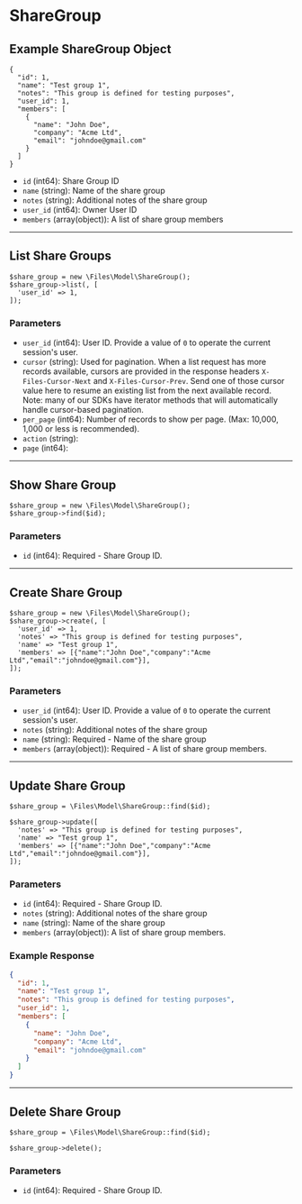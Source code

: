 # ShareGroup

## Example ShareGroup Object

```
{
  "id": 1,
  "name": "Test group 1",
  "notes": "This group is defined for testing purposes",
  "user_id": 1,
  "members": [
    {
      "name": "John Doe",
      "company": "Acme Ltd",
      "email": "johndoe@gmail.com"
    }
  ]
}
```

* `id` (int64): Share Group ID
* `name` (string): Name of the share group
* `notes` (string): Additional notes of the share group
* `user_id` (int64): Owner User ID
* `members` (array(object)): A list of share group members

---

## List Share Groups

```
$share_group = new \Files\Model\ShareGroup();
$share_group->list(, [
  'user_id' => 1,
]);
```


### Parameters

* `user_id` (int64): User ID.  Provide a value of `0` to operate the current session's user.
* `cursor` (string): Used for pagination.  When a list request has more records available, cursors are provided in the response headers `X-Files-Cursor-Next` and `X-Files-Cursor-Prev`.  Send one of those cursor value here to resume an existing list from the next available record.  Note: many of our SDKs have iterator methods that will automatically handle cursor-based pagination.
* `per_page` (int64): Number of records to show per page.  (Max: 10,000, 1,000 or less is recommended).
* `action` (string): 
* `page` (int64): 

---

## Show Share Group

```
$share_group = new \Files\Model\ShareGroup();
$share_group->find($id);
```


### Parameters

* `id` (int64): Required - Share Group ID.

---

## Create Share Group

```
$share_group = new \Files\Model\ShareGroup();
$share_group->create(, [
  'user_id' => 1,
  'notes' => "This group is defined for testing purposes",
  'name' => "Test group 1",
  'members' => [{"name":"John Doe","company":"Acme Ltd","email":"johndoe@gmail.com"}],
]);
```


### Parameters

* `user_id` (int64): User ID.  Provide a value of `0` to operate the current session's user.
* `notes` (string): Additional notes of the share group
* `name` (string): Required - Name of the share group
* `members` (array(object)): Required - A list of share group members.

---

## Update Share Group

```
$share_group = \Files\Model\ShareGroup::find($id);

$share_group->update([
  'notes' => "This group is defined for testing purposes",
  'name' => "Test group 1",
  'members' => [{"name":"John Doe","company":"Acme Ltd","email":"johndoe@gmail.com"}],
]);
```

### Parameters

* `id` (int64): Required - Share Group ID.
* `notes` (string): Additional notes of the share group
* `name` (string): Name of the share group
* `members` (array(object)): A list of share group members.

### Example Response

```json
{
  "id": 1,
  "name": "Test group 1",
  "notes": "This group is defined for testing purposes",
  "user_id": 1,
  "members": [
    {
      "name": "John Doe",
      "company": "Acme Ltd",
      "email": "johndoe@gmail.com"
    }
  ]
}
```

---

## Delete Share Group

```
$share_group = \Files\Model\ShareGroup::find($id);

$share_group->delete();
```

### Parameters

* `id` (int64): Required - Share Group ID.

